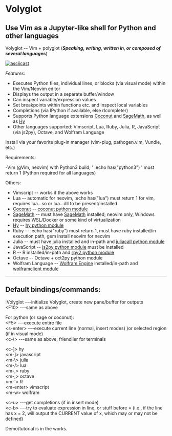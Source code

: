# Volyglot
## Use Vim as a Jupyter-like shell for Python and other languages

Volyglot -- Vim + polyglot    \(***Speaking, writing, written in, or composed of several languages***\)

[![asciicast](https://asciinema.org/a/NI3ba7dOjtYsevfDWCm6lQwxB.svg)](https://asciinema.org/a/NI3ba7dOjtYsevfDWCm6lQwxB)

*Features:*

* Executes Python files, individual lines, or blocks (via visual mode) within the Vim/Neovim editor  
* Displays the output in a separate buffer/window  
* Can inspect variable/expression values  
* Set breakpoints within functions etc. and inspect local variables  
* Completions (via IPython if available, else rlcompleter)  
* Supports Python language extensions [Coconut](http://coconut-lang.org/) and [SageMath](https://www.sagemath.org/), as well as [Hy](https://docs.hylang.org/en/alpha/)
* Other languages supported: Vimscript, Lua, Ruby, Julia, R, JavaScript (via js2py), Octave, and Wolfram Language

Install via your favorite plug-in manager (vim-plug, pathogen.vim, Vundle, etc.)

Requirements:

-Vim (gVim, neovim) with Python3 build; ' :echo has("python3") ' must return 1 (Python required for all languages)  

Others:  
* Vimscript -- works if the above works  
* Lua -- automatic for neovim, :echo has("lua") must return 1 for vim, requires lua...so or lua...dll to be present/installed  
* [Coconut](https://coconut-lang.org/) -- [coconut python module](https://coconut.readthedocs.io/en/latest/HELP.html#installation)  
* [SageMath](https://www.sagemath.org/) -- must have [SageMath](https://doc.sagemath.org/html/en/installation/index.html) installed; neovim only, Windows requires WSL/Docker or some kind of virtualization  
* [Hy](https://hylang.org/) -- [hy python module](https://pypi.org/project/hy/)  
* Ruby -- :echo has("ruby") must return 1, must have ruby installed/in execution path, gem install neovim for neovim  
* Julia -- must have julia installed and in-path and [juliacall python module](https://github.com/JuliaPy/PythonCall.jl)  
* JavaScript -- [js2py python module](https://github.com/a-j-albert/Js2Py---supports-python-3.13) must be installed  
* R -- R installed/in-path and [rpy2 python module](https://github.com/rpy2/rpy2)  
* Octave -- Octave + oct2py python module
* Wolfram Language -- [Wolfram Engine](https://www.wolfram.com/engine/) installed/in-path and [wolframclient module](https://www.wolfram.com/engine/)  
  

-----------------
Default bindings/commands:
-----------------
:Volyglot   ---initialize Volyglot, create new pane/buffer for outputs  
\<F10\>     ---same as above  
  
For python (or sage or coconut):   
\<F5\>      ---execute entire file  
\<s-enter\> ---execute current line (normal, insert modes) )or selected region (if in visual mode)  
\<c-\\>     ---same as above, friendlier for terminals  
  
  

\<c-]\> hy  
\<m-]\> javascript  
\<m-\\\> julia  
\<m-/\> lua  
\<m-,> ruby  
\<m-;\> octave  
\<m-'\> R  
\<m-enter\> vimscript  
\<m-w\> wolfram  
  
\<c-u\>     ---get completions (if in insert mode)  
\<c-b\>     ---try to evaluate expression in line, or stuff before = (i.e., if the line has x = 2, will output the CURRENT value of x, which may or may not be defined)  



Demo/tutorial is in the works.
